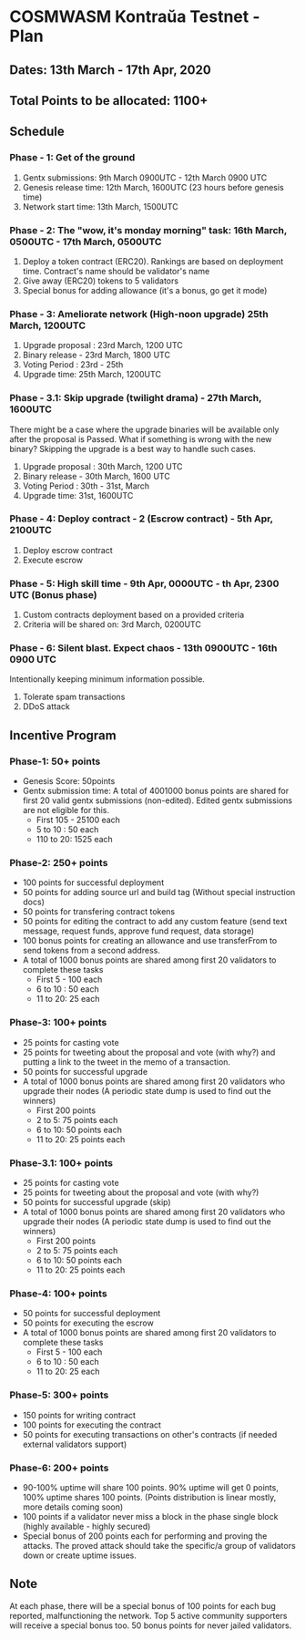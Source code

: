 # COSMWASM Kontraŭa Testnet - Plan

## Dates:  13th March - 17th Apr, 2020

## Total Points to be allocated: 1100+

## Schedule
### Phase - 1: Get of the ground

1. Gentx submissions: 9th March 0900UTC - 12th March 0900 UTC
2. Genesis release time: 12th March, 1600UTC (23 hours before genesis time)
3. Network start time: 13th March, 1500UTC

### Phase - 2: The **"wow, it's monday morning"** task: 16th March, 0500UTC - 17th March, 0500UTC

1. Deploy a token contract (ERC20). Rankings are based on deployment time. Contract's name should be validator's name
2. Give away (ERC20) tokens to 5 validators
3. Special bonus for adding allowance (it's a bonus, go get it mode)

### Phase - 3: Ameliorate network (**High-noon upgrade**) 25th March, 1200UTC
1. Upgrade proposal : 23rd March, 1200 UTC
2. Binary release - 23rd March, 1800 UTC
3. Voting Period : 23rd - 25th
4. Upgrade time: 25th March, 1200UTC

### Phase - 3.1: Skip upgrade (**twilight drama**) - 27th March, 1600UTC
There might be a case where the upgrade binaries will be available only after the proposal is Passed. What if something is wrong with the new binary? Skipping the upgrade is a best way to handle such cases.
1. Upgrade proposal : 30th March, 1200 UTC
2. Binary release - 30th March, 1600 UTC
3. Voting Period : 30th - 31st, March
4. Upgrade time: 31st, 1600UTC 

### Phase - 4: Deploy contract - 2 (Escrow contract) - 5th Apr, 2100UTC
1. Deploy escrow contract
2. Execute escrow

### Phase - 5: High skill time - 9th Apr, 0000UTC - th Apr, 2300 UTC (Bonus phase)
1. Custom contracts deployment based on a provided criteria
2. Criteria will be shared on: 3rd March, 0200UTC

### Phase - 6: Silent blast. Expect chaos - 13th 0900UTC - 16th 0900 UTC 
Intentionally keeping minimum information possible.
1. Tolerate spam transactions
2. DDoS attack


## Incentive Program

### Phase-1: 50+ points
- Genesis Score: 50points
- Gentx submission time: A total of 4001000 bonus points are shared for first 20 valid gentx submissions (non-edited). Edited gentx submissions are not eligible for this. 
    - First 105 - 25100 each
    - 5 to 10 : 50 each
    - 110 to 20: 1525 each

### Phase-2: 250+ points
- 100 points for successful deployment
- 50 points for adding source url and build tag (Without special instruction docs)
- 50 points for transfering contract tokens
- 50 points for editing the contract to add any custom feature (send text message, request funds, approve fund request, data storage)
- 100 bonus points for creating an allowance and use transferFrom to send tokens from a second address. 
- A total of 1000 bonus points are shared among first 20 validators to complete these tasks
    - First 5 - 100 each
    - 6 to 10 : 50 each
    - 11 to 20: 25 each

### Phase-3: 100+ points
- 25 points for casting vote
- 25 points for tweeting about the proposal and vote (with why?) and putting a link to the tweet in the memo of a transaction. 
- 50 points for successful upgrade
- A total of 1000 bonus points are shared among first 20 validators who upgrade their nodes (A periodic state dump is used to find out the winners)
    - First 200 points
    - 2 to 5: 75 points each
    - 6 to 10: 50 points each
    - 11 to 20: 25 points each 

### Phase-3.1: 100+ points
- 25 points for casting vote
- 25 points for tweeting about the proposal and vote (with why?)
- 50 points for successful upgrade (skip)
- A total of 1000 bonus points are shared among first 20 validators who upgrade their nodes (A periodic state dump is used to find out the winners)
    - First 200 points
    - 2 to 5: 75 points each
    - 6 to 10: 50 points each
    - 11 to 20: 25 points each

### Phase-4: 100+ points
- 50 points for successful deployment
- 50 points for executing the escrow
- A total of 1000 bonus points are shared among first 20 validators to complete these tasks
    - First 5 - 100 each
    - 6 to 10 : 50 each
    - 11 to 20: 25 each

### Phase-5: 300+ points
- 150 points for writing contract
- 100 points for executing the contract
- 50 points for executing transactions on other's contracts (if needed external validators support)

### Phase-6: 200+ points
- 90-100% uptime will share 100 points. 90% uptime will get 0 points, 100% uptime shares 100 points. (Points distribution is linear mostly, more details coming soon)
- 100 points if a validator never miss a block in the phase  single block (highly available - highly secured)
- Special bonus of 200 points each for performing and proving the attacks. The proved attack should take the specific/a group of validators down or create uptime issues.

## Note
At each phase, there will be a special bonus of 100 points for each bug reported, malfunctioning the network. Top 5 active community supporters will receive a special bonus too. 50 bonus points for never jailed validators.
